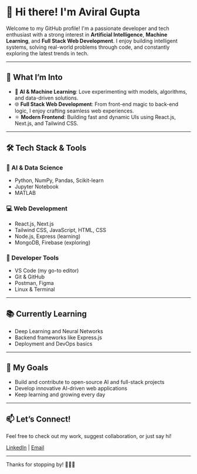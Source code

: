 # 👋 Hi there! I'm Aviral Gupta

Welcome to my GitHub profile! I'm a passionate developer and tech enthusiast with a strong interest in **Artificial Intelligence**, **Machine Learning**, and **Full Stack Web Development**. I enjoy building intelligent systems, solving real-world problems through code, and constantly exploring the latest trends in tech.

---

## 🚀 What I’m Into

- 🤖 **AI & Machine Learning**: Love experimenting with models, algorithms, and data-driven solutions.
- 🌐 **Full Stack Web Development**: From front-end magic to back-end logic, I enjoy crafting seamless web experiences.
- ⚛️ **Modern Frontend**: Building fast and dynamic UIs using React.js, Next.js, and Tailwind CSS.

---

## 🛠️ Tech Stack & Tools

### 🧠 AI & Data Science
- Python, NumPy, Pandas, Scikit-learn
- Jupyter Notebook
- MATLAB

### 💻 Web Development
- React.js, Next.js
- Tailwind CSS, JavaScript, HTML, CSS
- Node.js, Express (learning)
- MongoDB, Firebase (exploring)

### 🧰 Developer Tools
- VS Code (my go-to editor)
- Git & GitHub
- Postman, Figma
- Linux & Terminal

---

## 📚 Currently Learning
- Deep Learning and Neural Networks
- Backend frameworks like Express.js
- Deployment and DevOps basics

---

## 🌱 My Goals
- Build and contribute to open-source AI and full-stack projects
- Develop innovative AI-driven web applications
- Keep learning and growing every day

---

## 📫 Let’s Connect!
Feel free to check out my work, suggest collaboration, or just say hi!

[LinkedIn]([https://www.linkedin.com/](https://www.linkedin.com/in/aviral-gupta-350a82276/))  | [Email](aviralgup16@gmail.com)

---

Thanks for stopping by! 👨‍💻✨
